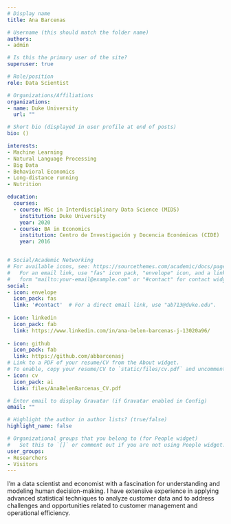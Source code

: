 ```yaml
---
# Display name
title: Ana Barcenas

# Username (this should match the folder name)
authors:
- admin

# Is this the primary user of the site?
superuser: true

# Role/position
role: Data Scientist

# Organizations/Affiliations
organizations:
- name: Duke University
  url: ""

# Short bio (displayed in user profile at end of posts)
bio: ()

interests:
- Machine Learning
- Natural Language Processing
- Big Data
- Behavioral Economics
- Long-distance running 
- Nutrition

education:
  courses:
  - course: MSc in Interdisciplinary Data Science (MIDS)
    institution: Duke University
    year: 2020
  - course: BA in Economics
    institution: Centro de Investigación y Docencia Económicas (CIDE)
    year: 2016


# Social/Academic Networking
# For available icons, see: https://sourcethemes.com/academic/docs/page-builder/#icons
#   For an email link, use "fas" icon pack, "envelope" icon, and a link in the
#   form "mailto:your-email@example.com" or "#contact" for contact widget.
social:
- icon: envelope
  icon_pack: fas
  link: '#contact'  # For a direct email link, use "ab713@duke.edu".
  
- icon: linkedin
  icon_pack: fab
  link: https://www.linkedin.com/in/ana-belen-barcenas-j-13020a96/
  
- icon: github
  icon_pack: fab
  link: https://github.com/abbarcenasj
# Link to a PDF of your resume/CV from the About widget.
# To enable, copy your resume/CV to `static/files/cv.pdf` and uncomment the lines below.
- icon: cv
  icon_pack: ai
  link: files/AnaBelenBarcenas_CV.pdf

# Enter email to display Gravatar (if Gravatar enabled in Config)
email: ""

# Highlight the author in author lists? (true/false)
highlight_name: false

# Organizational groups that you belong to (for People widget)
#   Set this to `[]` or comment out if you are not using People widget.
user_groups:
- Researchers
- Visitors
---
```


I’m a data scientist and economist with a fascination for understanding and modeling human decision-making. I have extensive experience in applying advanced statistical techniques to analyze customer data and to address challenges and opportunities related to customer management and operational efficiency. 
